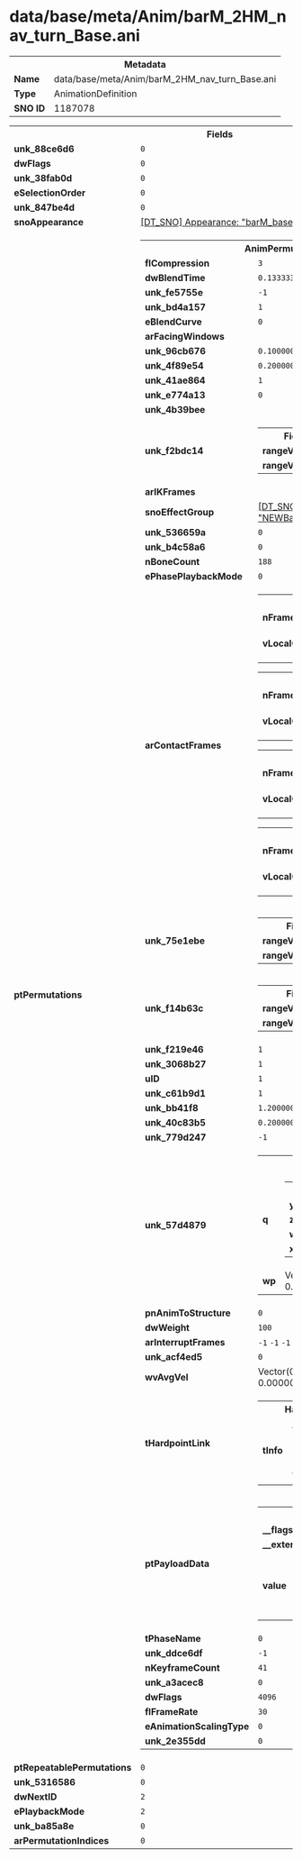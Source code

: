 <h1>data/base/meta/Anim/barM_2HM_nav_turn_Base.ani</h1><table><tr><th colspan="100%">Metadata</th></tr><tr><td><b>Name</b></td><td>data/base/meta/Anim/barM_2HM_nav_turn_Base.ani</td></tr><tr><td><b>Type</b></td><td>AnimationDefinition</td></tr><tr><td><b>SNO ID</b></td><td>1187078</td></tr></table>

<table><tr><th colspan="100%">Fields</th></tr><tr><td><b>unk_88ce6d6</b></td><td><code>0</code></td></tr><tr><td><b>dwFlags</b></td><td><code>0</code></td></tr><tr><td><b>unk_38fab0d</b></td><td><code>0</code></td></tr><tr><td><b>eSelectionOrder</b></td><td><code>0</code></td></tr><tr><td><b>unk_847be4d</b></td><td><code>0</code></td></tr><tr><td><b>snoAppearance</b></td><td><a href="..\Appearance\barM_base00.app.md">[DT_SNO] Appearance: "barM_base00"</a></td></tr><tr><td><b>ptPermutations</b></td><td><table><tr><th colspan="100%">AnimPermutation</th></tr><tr><td><b>flCompression</b></td><td><code>3</code></td></tr><tr><td><b>dwBlendTime</b></td><td><code>0.13333334028720856</code></td></tr><tr><td><b>unk_fe5755e</b></td><td><code>-1</code></td></tr><tr><td><b>unk_bd4a157</b></td><td><code>1</code></td></tr><tr><td><b>eBlendCurve</b></td><td><code>0</code></td></tr><tr><td><b>arFacingWindows</b></td><td></td></tr><tr><td><b>unk_96cb676</b></td><td><code>0.10000000149011612</code></td></tr><tr><td><b>unk_4f89e54</b></td><td><code>0.20000000298023224</code></td></tr><tr><td><b>unk_41ae864</b></td><td><code>1</code></td></tr><tr><td><b>unk_e774a13</b></td><td><code>0</code></td></tr><tr><td><b>unk_4b39bee</b></td><td></td></tr><tr><td><b>unk_f2bdc14</b></td><td><table><tr><th colspan="100%">Fields</th></tr><tr><td><b>rangeValue1</b></td><td><code>1</code></td></tr><tr><td><b>rangeValue2</b></td><td><code>0</code></td></tr></table>

</td></tr><tr><td><b>arIKFrames</b></td><td></td></tr><tr><td><b>snoEffectGroup</b></td><td><a href="..\EffectGroup\NEWBarbM_TWN_walk_2m.efg.md">[DT_SNO] EffectGroup: "NEWBarbM_TWN_walk_2m"</a></td></tr><tr><td><b>unk_536659a</b></td><td><code>0</code></td></tr><tr><td><b>unk_b4c58a6</b></td><td><code>0</code></td></tr><tr><td><b>nBoneCount</b></td><td><code>188</code></td></tr><tr><td><b>ePhasePlaybackMode</b></td><td><code>0</code></td></tr><tr><td><b>arContactFrames</b></td><td><table><tr><th colspan="100%">AnimContactFrame</th></tr><tr><td><b>nFrameNumber</b></td><td><code>-1</code></td></tr><tr><td><b>vLocalOffset</b></td><td>Vector(0.000000, 0.000000, 0.000000)</td></tr></table>


<table><tr><th colspan="100%">AnimContactFrame</th></tr><tr><td><b>nFrameNumber</b></td><td><code>-1</code></td></tr><tr><td><b>vLocalOffset</b></td><td>Vector(0.000000, 0.000000, 0.000000)</td></tr></table>


<table><tr><th colspan="100%">AnimContactFrame</th></tr><tr><td><b>nFrameNumber</b></td><td><code>-1</code></td></tr><tr><td><b>vLocalOffset</b></td><td>Vector(0.000000, 0.000000, 0.000000)</td></tr></table>


<table><tr><th colspan="100%">AnimContactFrame</th></tr><tr><td><b>nFrameNumber</b></td><td><code>-1</code></td></tr><tr><td><b>vLocalOffset</b></td><td>Vector(0.000000, 0.000000, 0.000000)</td></tr></table>


</td></tr><tr><td><b>unk_75e1ebe</b></td><td><table><tr><th colspan="100%">Fields</th></tr><tr><td><b>rangeValue1</b></td><td><code>-1</code></td></tr><tr><td><b>rangeValue2</b></td><td><code>0</code></td></tr></table>

</td></tr><tr><td><b>unk_f14b63c</b></td><td><table><tr><th colspan="100%">Fields</th></tr><tr><td><b>rangeValue1</b></td><td><code>-1</code></td></tr><tr><td><b>rangeValue2</b></td><td><code>0</code></td></tr></table>

</td></tr><tr><td><b>unk_f219e46</b></td><td><code>1</code></td></tr><tr><td><b>unk_3068b27</b></td><td><code>1</code></td></tr><tr><td><b>uID</b></td><td><code>1</code></td></tr><tr><td><b>unk_c61b9d1</b></td><td><code>1</code></td></tr><tr><td><b>unk_bb41f8</b></td><td><code>1.2000000476837158</code></td></tr><tr><td><b>unk_40c83b5</b></td><td><code>0.20000000298023224</code></td></tr><tr><td><b>unk_779d247</b></td><td><code>-1</code></td></tr><tr><td><b>unk_57d4879</b></td><td><table><tr><th colspan="100%">PRTransform</th></tr><tr><td><b>q</b></td><td><table><tr><th colspan="100%">bcQuat</th></tr><tr><td><b>y</b></td><td><code>0</code></td></tr><tr><td><b>z</b></td><td><code>0</code></td></tr><tr><td><b>w</b></td><td><code>0.9999998807907104</code></td></tr><tr><td><b>x</b></td><td><code>0</code></td></tr></table>

</td></tr><tr><td><b>wp</b></td><td>Vector(0.000000, 0.000000, 0.000000)</td></tr></table>

</td></tr><tr><td><b>pnAnimToStructure</b></td><td><code>0</code></td></tr><tr><td><b>dwWeight</b></td><td><code>100</code></td></tr><tr><td><b>arInterruptFrames</b></td><td><code>-1</code>
<code>-1</code>
<code>-1</code>
<code>0</code>
</td></tr><tr><td><b>unk_acf4ed5</b></td><td><code>0</code></td></tr><tr><td><b>wvAvgVel</b></td><td>Vector(0.000000, 0.000000, 0.000000)</td></tr><tr><td><b>tHardpointLink</b></td><td><table><tr><th colspan="100%">HardpointLink</th></tr><tr><td><b>tInfo</b></td><td><table><tr><th colspan="100%">HardpointInfo</th></tr><tr><td><b>dwHash</b></td><td><code>0</code></td></tr><tr><td><b>dwHashFlag</b></td><td><code>0</code></td></tr></table>

</td></tr></table>

</td></tr><tr><td><b>ptPayloadData</b></td><td><table><tr><th colspan="100%">DT_VARIABLEARRAY</th></tr><tr><td><b>__flags__</b></td><td><code>2097152</code></td></tr><tr><td><b>__external__</b></td><td><code>true</code></td></tr><tr><td><b>value</b></td><td><table><tr><th colspan="100%">AnimPayloadData</th></tr><tr><td><b>dataOffset</b></td><td><code>32</code></td></tr><tr><td><b>dataSize</b></td><td><code>208</code></td></tr></table>

</td></tr></table>

</td></tr><tr><td><b>tPhaseName</b></td><td><code>0</code></td></tr><tr><td><b>unk_ddce6df</b></td><td><code>-1</code></td></tr><tr><td><b>nKeyframeCount</b></td><td><code>41</code></td></tr><tr><td><b>unk_a3acec8</b></td><td><code>0</code></td></tr><tr><td><b>dwFlags</b></td><td><code>4096</code></td></tr><tr><td><b>flFrameRate</b></td><td><code>30</code></td></tr><tr><td><b>eAnimationScalingType</b></td><td><code>0</code></td></tr><tr><td><b>unk_2e355dd</b></td><td><code>0</code></td></tr></table>


</td></tr><tr><td><b>ptRepeatablePermutations</b></td><td><code>0</code>
</td></tr><tr><td><b>unk_5316586</b></td><td><code>0</code></td></tr><tr><td><b>dwNextID</b></td><td><code>2</code></td></tr><tr><td><b>ePlaybackMode</b></td><td><code>2</code></td></tr><tr><td><b>unk_ba85a8e</b></td><td><code>0</code></td></tr><tr><td><b>arPermutationIndices</b></td><td><code>0</code>
</td></tr></table>

